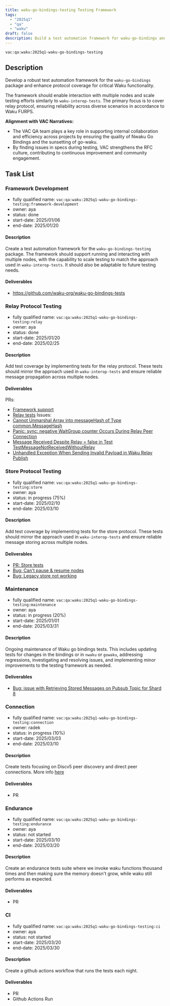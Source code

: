 ```yaml
---
title: waku-go-bindings-testing Testing Framework
tags:
  - "2025q1"
  - "qa"
  - "waku"  
draft: false  
description: Build a test automation framework for waku-go-bindings and expand protocol coverage
---
```


`vac:qa:waku:2025q1-waku-go-bindings-testing`

## Description
Develop a robust test automation framework for the `waku-go-bindings` package 
and enhance protocol coverage for critical Waku functionality.

The framework should enable interaction with multiple nodes 
and scale testing efforts similarly to `waku-interop-tests`. 
The primary focus is to cover relay protocol, 
ensuring reliability across diverse scenarios in accordance to Waku FURPS.

**Alignment with VAC Narratives:**

* The VAC QA team plays a key role in supporting internal collaboration
  and efficiency across projects by ensuring the quality of Nwaku Go Bindings
  and the sunsetting of go-waku.
* By finding issues in specs during testing,
  VAC strengthens the RFC culture,
  contributing to continuous improvement and community engagement.

## Task List

### Framework Development

* fully qualified name: `vac:qa:waku:2025q1-waku-go-bindings-testing:framework-development`
* owner: aya
* status: done
* start-date: 2025/01/06
* end-date: 2025/01/20


#### Description
Create a test automation framework for the `waku-go-bindings-testing` package. 
The framework should support running and interacting with multiple nodes, 
with the capability to scale testing to match the approach used in `waku-interop-tests`. 
It should also be adaptable to future testing needs.

#### Deliverables
* https://github.com/waku-org/waku-go-bindings-tests


### Relay Protocol Testing

* fully qualified name: `vac:qa:waku:2025q1-waku-go-bindings-testing:relay`
* owner: aya
* status: done
* start-date: 2025/01/20
* end-date: 2025/02/25

#### Description
Add test coverage by implementing tests for the relay protocol.
These tests should mirror the approach used in `waku-interop-tests`
and ensure reliable message propagation across multiple nodes.

#### Deliverables
PRs:
* [Framework support](https://github.com/waku-org/waku-go-bindings/pull/29)
* [Relay tests](https://github.com/waku-org/waku-go-bindings/pull/33)
Issues:
* [Cannot Unmarshal Array into messageHash of Type common.MessageHash](https://github.com/waku-org/waku-go-bindings/issues/24)
* [Panic: sync: negative WaitGroup counter Occurs During Relay Peer Connection](https://github.com/waku-org/waku-go-bindings/issues/25)
* [Message Received Despite Relay = false in Test TestMessageNotReceivedWithoutRelay](https://github.com/waku-org/waku-go-bindings/issues/28)
* [Unhandled Exception When Sending Invalid Payload in Waku Relay Publish](https://github.com/waku-org/waku-go-bindings/issues/37)

### Store Protocol Testing

* fully qualified name: `vac:qa:waku:2025q1-waku-go-bindings-testing:store`
* owner: aya
* status: in progress (75%)
* start-date: 2025/02/10
* end-date: 2025/03/10

#### Description
Add test coverage by implementing tests for the store protocol.
These tests should mirror the approach used in `waku-interop-tests`
and ensure reliable message storing across multiple nodes.

#### Deliverables
* [PR: Store tests](https://github.com/waku-org/waku-go-bindings/pull/43)
* [Bug: Can't pause & resume nodes](https://github.com/waku-org/waku-go-bindings/issues/40)
* [Bug: Legacy store not working](https://github.com/waku-org/waku-go-bindings/issues/41)

### Maintenance

* fully qualified name: `vac:qa:waku:2025q1-waku-go-bindings-testing:maintenance`
* owner: aya
* status: in progress (20%)
* start-date: 2025/01/01
* end-date: 2025/03/31

#### Description
Ongoing maintenance of Waku go bindings tests. 
This includes updating tests for changes in the bindings or in `nwaku` or `gowaku`, addressing regressions, 
investigating and resolving issues, and implementing minor improvements to the testing framework as needed.

#### Deliverables
* [Bug: issue with Retrieving Stored Messages on Pubsub Topic for Shard 8](https://github.com/waku-org/waku-go-bindings/issues/44)

### Connection

* fully qualified name: `vac:qa:waku:2025q1-waku-go-bindings-testing:connection`
* owner: radek
* status: in progress (10%)
* start-date: 2025/03/03
* end-date: 2025/03/10

#### Description
Create tests focusing on Discv5 peer discovery and direct peer connections.
More info [here](https://www.notion.so/go-bindings-Task-1a68f96fb65c804d949ffc53ef77f86b)

#### Deliverables
* PR

### Endurance

* fully qualified name: `vac:qa:waku:2025q1-waku-go-bindings-testing:endurance`
* owner: aya
* status: not started
* start-date: 2025/03/10
* end-date: 2025/03/20

#### Description
Create an endurance tests suite where we invoke waku functions thousand times 
and then making sure the memory doesn't grow, while waku still performs as expected.

#### Deliverables
* PR

### CI

* fully qualified name: `vac:qa:waku:2025q1-waku-go-bindings-testing:ci`
* owner: aya
* status: not started
* start-date: 2025/03/20
* end-date: 2025/03/30

#### Description
Create a github actions workflow that runs the tests each night.

#### Deliverables
* PR
* Github Actions Run
